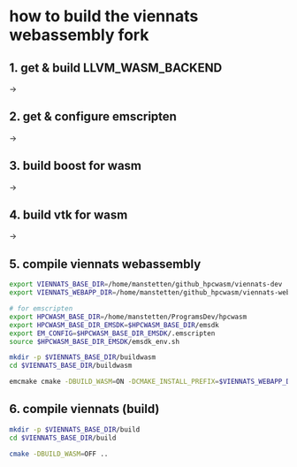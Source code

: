 # how to build the viennats webassembly fork

## 1. get & build LLVM_WASM_BACKEND
->
## 2. get & configure emscripten
->
## 3. build boost for wasm
->
## 4. build vtk for wasm
->
## 5. compile viennats webassembly

```bash
export VIENNATS_BASE_DIR=/home/manstetten/github_hpcwasm/viennats-dev
export VIENNATS_WEBAPP_DIR=/home/manstetten/github_hpcwasm/viennats-webapp

# for emscripten
export HPCWASM_BASE_DIR=/home/manstetten/ProgramsDev/hpcwasm
export HPCWASM_BASE_DIR_EMSDK=$HPCWASM_BASE_DIR/emsdk
export EM_CONFIG=$HPCWASM_BASE_DIR_EMSDK/.emscripten
source $HPCWASM_BASE_DIR_EMSDK/emsdk_env.sh
```

```bash
mkdir -p $VIENNATS_BASE_DIR/buildwasm
cd $VIENNATS_BASE_DIR/buildwasm

emcmake cmake -DBUILD_WASM=ON -DCMAKE_INSTALL_PREFIX=$VIENNATS_WEBAPP_DIR/src/assets/buildwasm/ ..
```

## 6. compile viennats (build)
```bash
mkdir -p $VIENNATS_BASE_DIR/build
cd $VIENNATS_BASE_DIR/build

cmake -DBUILD_WASM=OFF ..

```
